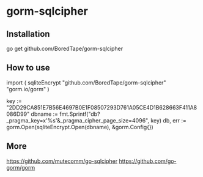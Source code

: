 # gorm-sqlcipher


## Installation

go get github.com/BoredTape/gorm-sqlcipher

## How to use

import (
	sqliteEncrypt "github.com/BoredTape/gorm-sqlcipher"
	"gorm.io/gorm"
)

key := "2DD29CA851E7B56E4697B0E1F08507293D761A05CE4D1B628663F411A8086D99"
dbname := fmt.Sprintf("db?_pragma_key=x'%s'&_pragma_cipher_page_size=4096", key)
db, err := gorm.Open(sqliteEncrypt.Open(dbname), &gorm.Config{})

## More
https://github.com/mutecomm/go-sqlcipher
https://github.com/go-gorm/gorm
